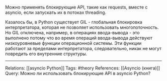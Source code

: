 Можно применять блокирующие API, такие как requests, вместе с asyncio, если запускать их в потоках threading. 

Казалось бы, в Python существует GIL - глобальная блокировка интерпретатора, которая не позволяет использовать многопоточность. Но GIL отключена, например, в операциях ввода-вывода - это выполнено потому что во время операций ввода-вывода действуют низкоуровневые функции операционной системы. Эти функции работают за пределами интерпретатора, следовательно, никак не могут повредить его внутренние структуры. 

___
Relations: [[asyncio Python]] 
Tags: #theory 
References: [[Asyncio (книга)]] 
Query: Можно ли использовать блокирующие API в asyncio Python? 